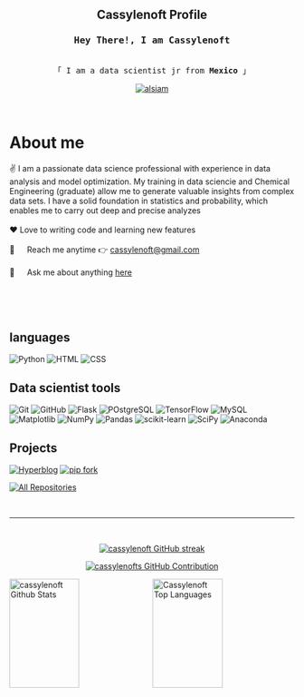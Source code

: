 <!-- Title -->
<h2 align="center">
  Cassylenoft Profile
  
</h2>

<!-- Intro  -->
<h3 align="center">
        <samp> Hey There!, I am Cassylenoft
               </samp>
</h3>


<p align="center"> 
  <samp>   
    <br>
    「 I am a data scientist jr from <b>Mexico</b> 」
    <br>
  </samp>
</p>

<p align="center">
 <a href="https://linkedin.com/in/carlosm1698" target="_blank">
  <img src="https://img.shields.io/badge/LinkedIn-0077B5?style=for-the-badge&logo=linkedin&logoColor=white" alt="alsiam"/>
 </a>
</p>
<br />

<!-- About Section -->
 # About me
 
<p>

  
 ✌️ I am a passionate data science professional with experience in data analysis and model optimization.
 My training in data sciencie and Chemical Engineering (graduate) allow me to generate valuable insights from complex data sets. 
 I have a solid foundation in statistics and probability, which enables me to carry out deep and precise analyzes<br></br>
 ❤️  Love to writing code and learning new features<br/><br/>
 📧 &emsp; Reach me anytime :point_right: cassylenoft@gmail.com<br/><br/>
 💬 &emsp; Ask me about anything [here](https://github.com/alsiam/alsiam/issues)

</p>

<br/>
<br/>
<br/>

## languages

![Python](https://img.shields.io/badge/Python-3776AB?style=for-the-badge&logo=python&logoColor=white)
![HTML](https://img.shields.io/badge/HTML5-E34F26?style=for-the-badge&logo=html5&logoColor=white)
![CSS](	https://img.shields.io/badge/CSS-239120?&style=for-the-badge&logo=css3&logoColor=white)
<br/>

## Data scientist tools

![Git](https://img.shields.io/badge/Git-F05032?style=for-the-badge&logo=git&logoColor=white)
![GitHub](https://img.shields.io/badge/github-%23121011.svg?style=for-the-badge&logo=github&logoColor=white)
![Flask](	https://img.shields.io/badge/Flask-000000?style=for-the-badge&logo=flask&logoColor=white)
![POstgreSQL](https://img.shields.io/badge/PostgreSQL-316192?style=for-the-badge&logo=postgresql&logoColor=white)
![TensorFlow](https://img.shields.io/badge/TensorFlow-FF6F00?style=for-the-badge&logo=tensorflow&logoColor=white)
![MySQL](https://img.shields.io/badge/MySQL-005C84?style=for-the-badge&logo=mysql&logoColor=white)
![Matplotlib](https://img.shields.io/badge/Matplotlib-%23ffffff.svg?style=for-the-badge&logo=Matplotlib&logoColor=black)
![NumPy](https://img.shields.io/badge/numpy-%23013243.svg?style=for-the-badge&logo=numpy&logoColor=white)
![Pandas](https://img.shields.io/badge/pandas-%23150458.svg?style=for-the-badge&logo=pandas&logoColor=white)
![scikit-learn](https://img.shields.io/badge/scikit--learn-%23F7931E.svg?style=for-the-badge&logo=scikit-learn&logoColor=white)
![SciPy](https://img.shields.io/badge/SciPy-%230C55A5.svg?style=for-the-badge&logo=scipy&logoColor=%white)
![Anaconda](https://img.shields.io/badge/Anaconda-%2344A833.svg?style=for-the-badge&logo=anaconda&logoColor=white)
<br/>

## Projects 
[![Hyperblog](https://github-readme-stats.vercel.app/api/pin/?username=cassylenoft&repo=hyperblog&border_color=7F3FBF&bg_color=0D1117&title_color=C9D1D9&text_color=8B949E&icon_color=7F3FBF)](https://github.com/cassylenoft/hyperblog)
[![pip fork](https://github-readme-stats.vercel.app/api/pin/?username=cassylenoft&repo=curso-python-pip-fork&border_color=7F3FBF&bg_color=0D1117&title_color=C9D1D9&text_color=8B949E&icon_color=7F3FBF)](https://github.com/cassylenoft/curso-python-pip-fork)



<p align="left">
  <a href="https://github.com/cassylenoft?tab=repositories" target="_blank"><img alt="All Repositories" title="All Repositories" src="https://img.shields.io/badge/-All%20Repos-2962FF?style=for-the-badge&logo=koding&logoColor=white"/></a>
</p>

<br/>
<hr/>
<br/>

<p align="center">
  <a href="https://github.com/cassylenoft">
    <img src="https://github-readme-streak-stats.herokuapp.com/?user=alsiam&theme=radical&border=7F3FBF&background=0D1117" alt="cassylenoft GitHub streak"/>
  </a>
</p>

<p align="center">
  <a href="https://github.com/cassylenoft">
    <img src="https://github-profile-summary-cards.vercel.app/api/cards/profile-details?username=cassylenoft&theme=radical" alt="cassylenofts GitHub Contribution"/>
  </a>
</p>

<a> 
    <a href="https://github.com/cassylenoft"><img alt="cassylenoft Github Stats" src="https://denvercoder1-github-readme-stats.vercel.app/api?username=cassylenoft&show_icons=true&count_private=true&theme=react&border_color=7F3FBF&bg_color=0D1117&title_color=F85D7F&icon_color=F8D866" height="192px" width="49.5%"/></a>
  <a href="https://github.com/cassylenoft"><img alt="Cassylenoft Top Languages" src="https://denvercoder1-github-readme-stats.vercel.app/api/top-langs/?username=cassylenoft&langs_count=8&layout=compact&theme=react&border_color=7F3FBF&bg_color=0D1117&title_color=F85D7F&icon_color=F8D866" height="192px" width="49.5%"/></a>
  <br/>
</a>

